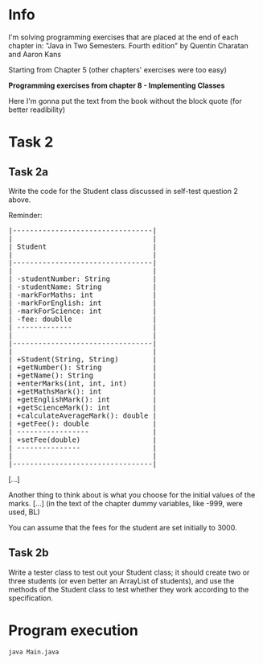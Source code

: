 # Info

I'm solving programming exercises that are placed at the end of each chapter in:
"Java in Two Semesters. Fourth edition" by Quentin Charatan and Aaron Kans

Starting from Chapter 5 (other chapters' exercises were too easy)

**Programming exercises from chapter 8 - Implementing Classes**

Here I'm gonna put the text from the book without the block quote (for better readibility)

# Task 2

## Task 2a

Write the code for the Student class discussed in self-test question 2 above.

Reminder:

<pre>
|---------------------------------|
|                                 |
| Student                         |
|                                 |
|---------------------------------|
|                                 |
| -studentNumber: String          |
| -studentName: String            |
| -markForMaths: int              |
| -markForEnglish: int            |
| -markForScience: int            |
| -fee: doublle                   |
| -------------                   |
|                                 |
|---------------------------------|
|                                 |
| +Student(String, String)        |
| +getNumber(): String            |
| +getName(): String              |
| +enterMarks(int, int, int)      |
| +getMathsMark(): int            |
| +getEnglishMark(): int          |
| +getScienceMark(): int          |
| +calculateAverageMark(): double |
| +getFee(): double               |
| -----------------               |
| +setFee(double)                 |
| ---------------                 |
|                                 |
|---------------------------------|
</pre>

[...]

Another thing to think about is what you choose for the initial values of the marks. [...] (in the text of the chapter dummy variables, like -999, were used, BL)

You can assume that the fees for the student are set initially to 3000.

## Task 2b

Write a tester class to test out your Student class; it should create two or three students (or even better an ArrayList of students), and use the methods of the Student class to test whether they work according to the specification.

# Program execution

```bash
java Main.java
```
